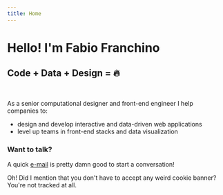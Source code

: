 ```yaml
---
title: Home
---
```


# Hello! I'm Fabio Franchino

## Code + Data + Design = 🔥

<br />

As a senior <span class="s">computational designer</span> and <span class="s">front-end engineer</span> I help companies to:



- design and develop <span class="s" data-type="underline">interactive</span> and <span class="s" data-type="underline">data-driven</span> web applications
- level up teams in <span class="s" data-type="underline">front-end stacks</span> and <span class="s" data-type="underline">data visualization</span>


<Stats></Stats>


### Want to talk?

A quick <span class="s" data-type="underline" data-color="#333">[e-mail](mailto:fabio.franchino@gmail.com)</span> is pretty damn good to start a conversation!

Oh! Did I mention that you don't have to accept any weird cookie banner?
<br />You're <span class="s" data-type="underline" data-color="#333">not tracked</span> at all.